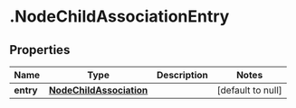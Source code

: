 # .NodeChildAssociationEntry

## Properties
Name | Type | Description | Notes
------------ | ------------- | ------------- | -------------
**entry** | [**NodeChildAssociation**](NodeChildAssociation.md) |  | [default to null]


